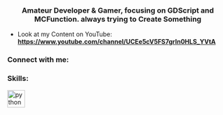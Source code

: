 <h3 align="center">Amateur Developer & Gamer, focusing on GDScript and MCFunction. always trying to Create Something</h3>

- Look at my Content on YouTube: **https://www.youtube.com/channel/UCEe5cV5FS7grIn0HLS_YVtA**

<h3 align="left">Connect with me:</h3>
<p align="left">
</p>

<h3 align="left">Skills:</h3>
<p align="left"> <a href="https://godotengine.org/" target="_blank" rel="noreferrer"> <img src="[https://raw.githubusercontent.com/devicons/devicon/master/icons/python/python-original.svg](https://godotengine.org/assets/logo_dark.svg)" alt="python" width="40" height="40"/> </a> </p>
